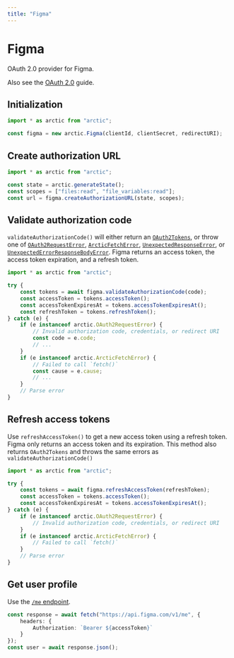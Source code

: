 ```yaml
---
title: "Figma"
---
```


# Figma

OAuth 2.0 provider for Figma.

Also see the [OAuth 2.0](/guides/oauth2) guide.

## Initialization

```ts
import * as arctic from "arctic";

const figma = new arctic.Figma(clientId, clientSecret, redirectURI);
```

## Create authorization URL

```ts
import * as arctic from "arctic";

const state = arctic.generateState();
const scopes = ["files:read", "file_variables:read"];
const url = figma.createAuthorizationURL(state, scopes);
```

## Validate authorization code

`validateAuthorizationCode()` will either return an [`OAuth2Tokens`](/reference/main/OAuth2Tokens), or throw one of [`OAuth2RequestError`](/reference/main/OAuth2RequestError), [`ArcticFetchError`](/reference/main/ArcticFetchError), [`UnexpectedResponseError`](/reference/main/UnexpectedResponseError), or [`UnexpectedErrorResponseBodyError`](/reference/main/UnexpectedErrorResponseBodyError). Figma returns an access token, the access token expiration, and a refresh token.

```ts
import * as arctic from "arctic";

try {
	const tokens = await figma.validateAuthorizationCode(code);
	const accessToken = tokens.accessToken();
	const accessTokenExpiresAt = tokens.accessTokenExpiresAt();
	const refreshToken = tokens.refreshToken();
} catch (e) {
	if (e instanceof arctic.OAuth2RequestError) {
		// Invalid authorization code, credentials, or redirect URI
		const code = e.code;
		// ...
	}
	if (e instanceof arctic.ArcticFetchError) {
		// Failed to call `fetch()`
		const cause = e.cause;
		// ...
	}
	// Parse error
}
```

## Refresh access tokens

Use `refreshAccessToken()` to get a new access token using a refresh token. Figma only returns an access token and its expiration. This method also returns `OAuth2Tokens` and throws the same errors as `validateAuthorizationCode()`

```ts
import * as arctic from "arctic";

try {
	const tokens = await figma.refreshAccessToken(refreshToken);
	const accessToken = tokens.accessToken();
	const accessTokenExpiresAt = tokens.accessTokenExpiresAt();
} catch (e) {
	if (e instanceof arctic.OAuth2RequestError) {
		// Invalid authorization code, credentials, or redirect URI
	}
	if (e instanceof arctic.ArcticFetchError) {
		// Failed to call `fetch()`
	}
	// Parse error
}
```

## Get user profile

Use the [`/me` endpoint](https://www.figma.com/developers/api#get-me-endpoint).

```ts
const response = await fetch("https://api.figma.com/v1/me", {
	headers: {
		Authorization: `Bearer ${accessToken}`
	}
});
const user = await response.json();
```
